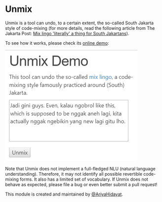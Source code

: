 # Unmix

Unmix is a tool can undo,  to a certain extent, the so-called South Jakarta style of code-mixing (for more details, read the following article from The Jakarta Post: [Mix lingo 'literally' a thing for South Jakartans](http://www.thejakartapost.com/news/2018/09/05/mix-lingo-literally-a-thing-for-south-jakartans.html)).

To see how it works, please check its [online demo](https://ariya.io/demo/unmix):

![Unmix screenshot](unmix.gif)

Note that Unmix does not implement a full-fledged NLU (natural language understanding). Therefore, it may not identify all possible revertible code-mixing forms. It also has a limited set of vocabulary.  If Unmix does not behave as expected, please file a bug or even better submit a pull request!

This module is created and maintained by [@AriyaHidayat](https://twitter.com/AriyaHidayat).

